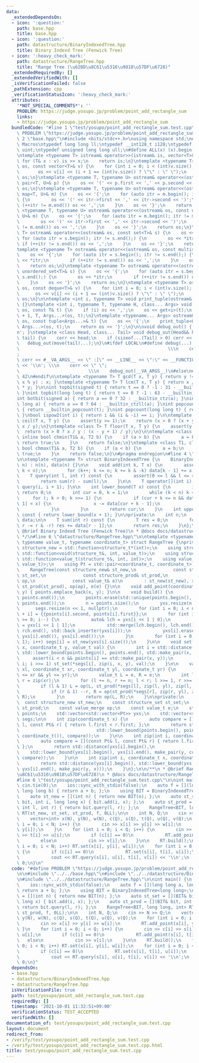 ```yaml
---
data:
  _extendedDependsOn:
  - icon: ':question:'
    path: base.hpp
    title: base.hpp
  - icon: ':question:'
    path: datastructure/BinaryIndexedTree.hpp
    title: Binary Indexd Tree (Fenwick Tree)
  - icon: ':heavy_check_mark:'
    path: datastructure/RangeTree.hpp
    title: "Range Tree (\u62BD\u8C61\u5316\u9818\u57DF\u6728)"
  _extendedRequiredBy: []
  _extendedVerifiedWith: []
  _isVerificationFailed: false
  _pathExtension: cpp
  _verificationStatusIcon: ':heavy_check_mark:'
  attributes:
    '*NOT_SPECIAL_COMMENTS*': ''
    PROBLEM: https://judge.yosupo.jp/problem/point_add_rectangle_sum
    links:
    - https://judge.yosupo.jp/problem/point_add_rectangle_sum
  bundledCode: "#line 1 \"test/yosupo/point_add_rectangle_sum.test.cpp\"\n#define\
    \ PROBLEM \"https://judge.yosupo.jp/problem/point_add_rectangle_sum\"\n\n#line\
    \ 2 \"base.hpp\"\n#include <bits/stdc++.h>\nusing namespace std;\n#pragma region\
    \ Macros\ntypedef long long ll;\ntypedef __int128_t i128;\ntypedef unsigned int\
    \ uint;\ntypedef unsigned long long ull;\n#define ALL(x) (x).begin(), (x).end()\n\
    \ntemplate <typename T> istream& operator>>(istream& is, vector<T>& v) {\n   \
    \ for (T& x : v) is >> x;\n    return is;\n}\ntemplate <typename T> ostream& operator<<(ostream&\
    \ os, const vector<T>& v) {\n    for (int i = 0; i < (int)v.size(); i++) {\n \
    \       os << v[i] << (i + 1 == (int)v.size() ? \"\" : \" \");\n    }\n    return\
    \ os;\n}\ntemplate <typename T, typename U> ostream& operator<<(ostream& os, const\
    \ pair<T, U>& p) {\n    os << '(' << p.first << ',' << p.second << ')';\n    return\
    \ os;\n}\ntemplate <typename T, typename U> ostream& operator<<(ostream& os, const\
    \ map<T, U>& m) {\n    os << '{';\n    for (auto itr = m.begin(); itr != m.end();)\
    \ {\n        os << '(' << itr->first << ',' << itr->second << ')';\n        if\
    \ (++itr != m.end()) os << ',';\n    }\n    os << '}';\n    return os;\n}\ntemplate\
    \ <typename T, typename U> ostream& operator<<(ostream& os, const unordered_map<T,\
    \ U>& m) {\n    os << '{';\n    for (auto itr = m.begin(); itr != m.end();) {\n\
    \        os << '(' << itr->first << ',' << itr->second << ')';\n        if (++itr\
    \ != m.end()) os << ',';\n    }\n    os << '}';\n    return os;\n}\ntemplate <typename\
    \ T> ostream& operator<<(ostream& os, const set<T>& s) {\n    os << '{';\n   \
    \ for (auto itr = s.begin(); itr != s.end();) {\n        os << *itr;\n       \
    \ if (++itr != s.end()) os << ',';\n    }\n    os << '}';\n    return os;\n}\n\
    template <typename T> ostream& operator<<(ostream& os, const multiset<T>& s) {\n\
    \    os << '{';\n    for (auto itr = s.begin(); itr != s.end();) {\n        os\
    \ << *itr;\n        if (++itr != s.end()) os << ',';\n    }\n    os << '}';\n\
    \    return os;\n}\ntemplate <typename T> ostream& operator<<(ostream& os, const\
    \ unordered_set<T>& s) {\n    os << '{';\n    for (auto itr = s.begin(); itr !=\
    \ s.end();) {\n        os << *itr;\n        if (++itr != s.end()) os << ',';\n\
    \    }\n    os << '}';\n    return os;\n}\ntemplate <typename T> ostream& operator<<(ostream&\
    \ os, const deque<T>& v) {\n    for (int i = 0; i < (int)v.size(); i++) {\n  \
    \      os << v[i] << (i + 1 == (int)v.size() ? \"\" : \" \");\n    }\n    return\
    \ os;\n}\n\ntemplate <int i, typename T> void print_tuple(ostream&, const T&)\
    \ {}\ntemplate <int i, typename T, typename H, class... Args> void print_tuple(ostream&\
    \ os, const T& t) {\n    if (i) os << ',';\n    os << get<i>(t);\n    print_tuple<i\
    \ + 1, T, Args...>(os, t);\n}\ntemplate <typename... Args> ostream& operator<<(ostream&\
    \ os, const tuple<Args...>& t) {\n    os << '{';\n    print_tuple<0, tuple<Args...>,\
    \ Args...>(os, t);\n    return os << '}';\n}\n\nvoid debug_out() { cerr << '\\\
    n'; }\ntemplate <class Head, class... Tail> void debug_out(Head&& head, Tail&&...\
    \ tail) {\n    cerr << head;\n    if (sizeof...(Tail) > 0) cerr << \", \";\n \
    \   debug_out(move(tail)...);\n}\n#ifdef LOCAL\n#define debug(...)           \
    \                                                        \\\n    cerr << \" \"\
    ;                                                                     \\\n   \
    \ cerr << #__VA_ARGS__ << \" :[\" << __LINE__ << \":\" << __FUNCTION__ << \"]\"\
    \ << '\\n'; \\\n    cerr << \" \";                                           \
    \                          \\\n    debug_out(__VA_ARGS__)\n#else\n#define debug(...)\
    \ 42\n#endif\n\ntemplate <typename T> T gcd(T x, T y) { return y != 0 ? gcd(y,\
    \ x % y) : x; }\ntemplate <typename T> T lcm(T x, T y) { return x / gcd(x, y)\
    \ * y; }\n\nint topbit(signed t) { return t == 0 ? -1 : 31 - __builtin_clz(t);\
    \ }\nint topbit(long long t) { return t == 0 ? -1 : 63 - __builtin_clzll(t); }\n\
    int botbit(signed a) { return a == 0 ? 32 : __builtin_ctz(a); }\nint botbit(long\
    \ long a) { return a == 0 ? 64 : __builtin_ctzll(a); }\nint popcount(signed t)\
    \ { return __builtin_popcount(t); }\nint popcount(long long t) { return __builtin_popcountll(t);\
    \ }\nbool ispow2(int i) { return i && (i & -i) == i; }\n\ntemplate <class T> T\
    \ ceil(T x, T y) {\n    assert(y >= 1);\n    return (x > 0 ? (x + y - 1) / y :\
    \ x / y);\n}\ntemplate <class T> T floor(T x, T y) {\n    assert(y >= 1);\n  \
    \  return (x > 0 ? x / y : (x - y + 1) / y);\n}\n\ntemplate <class T1, class T2>\
    \ inline bool chmin(T1& a, T2 b) {\n    if (a > b) {\n        a = b;\n       \
    \ return true;\n    }\n    return false;\n}\ntemplate <class T1, class T2> inline\
    \ bool chmax(T1& a, T2 b) {\n    if (a < b) {\n        a = b;\n        return\
    \ true;\n    }\n    return false;\n}\n#pragma endregion\n#line 4 \"datastructure/BinaryIndexedTree.hpp\"\
    \n\ntemplate <typename T> struct BinaryIndexedTree {\n    BinaryIndexedTree(int\
    \ n) : n(n), data(n) {}\n\n    void add(int k, T x) {\n        assert(0 <= k &&\
    \ k < n);\n        for (k++; k <= n; k += k & -k) data[k - 1] += x;\n    }\n\n\
    \    T query(int l, int r) const {\n        assert(0 <= l && l <= r && r <= n);\n\
    \        return sum(r) - sum(l);\n    }\n\n    T operator[](int i) const { return\
    \ query(i, i + 1); }\n\n    int lower_bound(T x) const {\n        if (x <= 0)\
    \ return 0;\n        int cur = 0, k = 1;\n        while (k < n) k <<= 1;\n   \
    \     for (; k > 0; k >>= 1) {\n            if (cur + k <= n && data[cur + k -\
    \ 1] < x) {\n                x -= data[cur + k - 1];\n                cur += k;\n\
    \            }\n        }\n        return cur;\n    }\n    int upper_bound(T x)\
    \ const { return lower_bound(x + 1); }\n\nprivate:\n    int n;\n    std::vector<T>\
    \ data;\n\n    T sum(int r) const {\n        T res = 0;\n        for (; r > 0;\
    \ r -= r & -r) res += data[r - 1];\n        return res;\n    }\n};\n\n/**\n *\
    \ @brief Binary Indexd Tree (Fenwick Tree)\n * @docs docs/datastructure/BinaryIndexedTree.md\n\
    \ */\n#line 6 \"datastructure/RangeTree.hpp\"\n\ntemplate <typename structure_t,\
    \ typename value_t, typename coordinate_t> struct RangeTree {\nprivate:\n    using\
    \ structure_new = std::function<structure_t*(int)>;\n    using structure_set =\
    \ std::function<void(structure_t&, int, value_t)>;\n    using structure_prod =\
    \ std::function<value_t(structure_t&, int, int)>;\n    using value_merge = std::function<value_t(value_t,\
    \ value_t)>;\n    using Pt = std::pair<coordinate_t, coordinate_t>;\n\npublic:\n\
    \    RangeTree(const structure_new& st_new,\n              const structure_set&\
    \ st_set,\n              const structure_prod& st_prod,\n              const value_merge&\
    \ op,\n              const value_t& e)\n        : st_new(st_new), st_set(st_set),\
    \ st_prod(st_prod), op(op), e(e) {}\n\n    void add_point(coordinate_t x, coordinate_t\
    \ y) { points.emplace_back(x, y); }\n\n    void build() {\n        std::sort(points.begin(),\
    \ points.end());\n        points.erase(std::unique(points.begin(), points.end()),\
    \ points.end());\n        n = points.size();\n        yxs.resize(n << 1);\n  \
    \      segs.resize(n << 1, nullptr);\n        for (int i = 0; i < n; i++) yxs[n\
    \ + i] = {{points[i].second, points[i].first}};\n        for (int i = n - 1; i\
    \ >= 0; i--) {\n            auto& lch = yxs[i << 1 | 0];\n            auto& rch\
    \ = yxs[i << 1 | 1];\n            std::merge(lch.begin(), lch.end(), rch.begin(),\
    \ rch.end(), std::back_inserter(yxs[i]));\n            yxs[i].erase(std::unique(yxs[i].begin(),\
    \ yxs[i].end()), yxs[i].end());\n        }\n        for (int i = 0; i < (n <<\
    \ 1); i++) segs[i] = st_new(yxs[i].size());\n    }\n\n    void set(coordinate_t\
    \ x, coordinate_t y, value_t val) {\n        int i = std::distance(points.begin(),\
    \ std::lower_bound(points.begin(), points.end(), std::make_pair(x, y)));\n   \
    \     assert(i < n && points[i] == std::make_pair(x, y));\n        for (i += n;\
    \ i; i >>= 1) st_set(*segs[i], zip(i, x, y), val);\n    }\n\n    value_t query(coordinate_t\
    \ xl, coordinate_t xr, coordinate_t yl, coordinate_t yr) {\n        assert(xl\
    \ <= xr && yl <= yr);\n        value_t L = e, R = e;\n        int l = zip(xl),\
    \ r = zip(xr);\n        for (l += n, r += n; l < r; l >>= 1, r >>= 1) {\n    \
    \        if (l & 1) L = op(L, st_prod(*segs[l], zip(l, yl), zip(l, yr))), l++;\n\
    \            if (r & 1) --r, R = op(st_prod(*segs[r], zip(r, yl), zip(r, yr)),\
    \ R);\n        }\n        return op(L, R);\n    }\n\nprivate:\n    int n;\n  \
    \  const structure_new st_new;\n    const structure_set st_set;\n    const structure_prod\
    \ st_prod;\n    const value_merge op;\n    const value_t e;\n    std::vector<Pt>\
    \ points;\n    std::vector<std::vector<Pt>> yxs;\n    std::vector<structure_t*>\
    \ segs;\n\n    int zip(coordinate_t x) {\n        auto compare = [](const Pt&\
    \ l, const Pt& r) { return l.first < r.first; };\n        return std::distance(points.begin(),\n\
    \                             std::lower_bound(points.begin(), points.end(), make_pair(x,\
    \ coordinate_t()), compare));\n    }\n\n    int zip(int i, coordinate_t y) {\n\
    \        auto compare = [](const Pt& l, const Pt& r) { return l.first < r.first;\
    \ };\n        return std::distance(yxs[i].begin(),\n                         \
    \    std::lower_bound(yxs[i].begin(), yxs[i].end(), make_pair(y, coordinate_t()),\
    \ compare));\n    }\n\n    int zip(int i, coordinate_t x, coordinate_t y) {\n\
    \        return std::distance(yxs[i].begin(), std::lower_bound(yxs[i].begin(),\
    \ yxs[i].end(), make_pair(y, x)));\n    }\n};\n\n/**\n * @brief Range Tree (\u62BD\
    \u8C61\u5316\u9818\u57DF\u6728)\n * @docs docs/datastructure/RangeTree.md\n */\n\
    #line 6 \"test/yosupo/point_add_rectangle_sum.test.cpp\"\n\nint main() {\n   \
    \ cin.tie(0);\n    ios::sync_with_stdio(false);\n    auto f = [](long long a,\
    \ long long b) { return a + b; };\n    using BIT = BinaryIndexedTree<long long>;\n\
    \    auto st_new = [](int n) { return new BIT(n); };\n    auto st_set = [](BIT&\
    \ bit, int i, long long x) { bit.add(i, x); };\n    auto st_prod = [](BIT& bit,\
    \ int l, int r) { return bit.query(l, r); };\n    RangeTree<BIT, long long, int>\
    \ RT(st_new, st_set, st_prod, f, 0LL);\n\n    int N, Q;\n    cin >> N >> Q;\n\
    \    vector<int> x(N), y(N), w(N), c(Q), s(Q), t(Q), u(Q), v(Q);\n    for (int\
    \ i = 0; i < N; i++) {\n        cin >> x[i] >> y[i] >> w[i];\n        RT.add_point(x[i],\
    \ y[i]);\n    }\n    for (int i = 0; i < Q; i++) {\n        cin >> c[i] >> s[i]\
    \ >> t[i] >> u[i];\n        if (c[i] == 0)\n            RT.add_point(s[i], t[i]);\n\
    \        else\n            cin >> v[i];\n    }\n\n    RT.build();\n    for (int\
    \ i = 0; i < N; i++) RT.set(x[i], y[i], w[i]);\n    for (int i = 0; i < Q; i++)\
    \ {\n        if (c[i] == 0)\n            RT.set(s[i], t[i], u[i]);\n        else\n\
    \            cout << RT.query(s[i], u[i], t[i], v[i]) << '\\n';\n    }\n    return\
    \ 0;\n}\n"
  code: "#define PROBLEM \"https://judge.yosupo.jp/problem/point_add_rectangle_sum\"\
    \n\n#include \"../../base.hpp\"\n#include \"../../datastructure/BinaryIndexedTree.hpp\"\
    \n#include \"../../datastructure/RangeTree.hpp\"\n\nint main() {\n    cin.tie(0);\n\
    \    ios::sync_with_stdio(false);\n    auto f = [](long long a, long long b) {\
    \ return a + b; };\n    using BIT = BinaryIndexedTree<long long>;\n    auto st_new\
    \ = [](int n) { return new BIT(n); };\n    auto st_set = [](BIT& bit, int i, long\
    \ long x) { bit.add(i, x); };\n    auto st_prod = [](BIT& bit, int l, int r) {\
    \ return bit.query(l, r); };\n    RangeTree<BIT, long long, int> RT(st_new, st_set,\
    \ st_prod, f, 0LL);\n\n    int N, Q;\n    cin >> N >> Q;\n    vector<int> x(N),\
    \ y(N), w(N), c(Q), s(Q), t(Q), u(Q), v(Q);\n    for (int i = 0; i < N; i++) {\n\
    \        cin >> x[i] >> y[i] >> w[i];\n        RT.add_point(x[i], y[i]);\n   \
    \ }\n    for (int i = 0; i < Q; i++) {\n        cin >> c[i] >> s[i] >> t[i] >>\
    \ u[i];\n        if (c[i] == 0)\n            RT.add_point(s[i], t[i]);\n     \
    \   else\n            cin >> v[i];\n    }\n\n    RT.build();\n    for (int i =\
    \ 0; i < N; i++) RT.set(x[i], y[i], w[i]);\n    for (int i = 0; i < Q; i++) {\n\
    \        if (c[i] == 0)\n            RT.set(s[i], t[i], u[i]);\n        else\n\
    \            cout << RT.query(s[i], u[i], t[i], v[i]) << '\\n';\n    }\n    return\
    \ 0;\n}"
  dependsOn:
  - base.hpp
  - datastructure/BinaryIndexedTree.hpp
  - datastructure/RangeTree.hpp
  isVerificationFile: true
  path: test/yosupo/point_add_rectangle_sum.test.cpp
  requiredBy: []
  timestamp: '2021-10-01 11:32:51+09:00'
  verificationStatus: TEST_ACCEPTED
  verifiedWith: []
documentation_of: test/yosupo/point_add_rectangle_sum.test.cpp
layout: document
redirect_from:
- /verify/test/yosupo/point_add_rectangle_sum.test.cpp
- /verify/test/yosupo/point_add_rectangle_sum.test.cpp.html
title: test/yosupo/point_add_rectangle_sum.test.cpp
---
```

